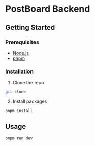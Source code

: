 # PostBoard Backend

## Getting Started

### Prerequisites

- [Node.js](https://nodejs.org/en/)
- [pnpm](https://pnpm.io/)

### Installation

1. Clone the repo

```sh
git clone
```

2. Install packages

```sh
pnpm install
```

## Usage

```sh
pnpm run dev
```
